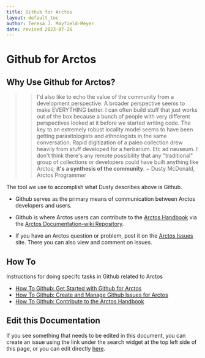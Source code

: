 ```yaml
---
title: Github for Arctos
layout: default_toc
author: Teresa J. Mayfield-Meyer
date: revised 2023-07-26
---
```


# Github for Arctos

## Why Use Github for Arctos?

>>I'd also like to echo the value of the community from a development perspective. A broader perspective seems to make EVERYTHING better. I can often build stuff that just works out of the box because a bunch of people with very different perspectives looked at it before we started writing code. The key to an extremely robust locality model seems to have been getting parasitologists and ethnologists in the same conversation. Rapid digitization of a paleo collection drew heavily from stuff developed for a herbarium. Etc ad nauseum. I don't think there's any remote possibility that any "traditional" group of collections or developers could have built anything like Arctos; **it's a synthesis of the community**. ~ Dusty McDonald, Arctos Programmer

The tool we use to accomplish what Dusty describes above is Github.

* Github serves as the primary means of communication between Arctos developers and users.

* Github is where Arctos users can contribute to the [Arctos Handbook](http://handbook.arctosdb.org/) via the [Arctos Documentation-wiki Repository](https://arctosdb.Github.io/documentation-wiki/). 

* If you have an Arctos question or problem, post it on the [Arctos Issues](https://Github.com/ArctosDB/arctos/issues) site. There you can also view and comment on issues.

## How To
Instructions for doing specifc tasks in Github related to Arctos

* [How To Github: Get Started with Github for Arctos](https://handbook.arctosdb.org/how_to/How-to-Use-Github-for-Arctos.html)
* [How To Github: Create and Manage Github Issues for Arctos](https://handbook.arctosdb.org/how_to/How-to-Use-Issues-in-Arctos.html)
* [How To Github: Contribute to the Arctos Handbook](How-to-Get-the-Most-from-Arctos-Github-Editing.html)

## Edit this Documentation

If you see something that needs to be edited in this document, you can create an issue using the link under the search widget at the top left side of this page, or you can edit directly [here](https://Github.com/ArctosDB/documentation-wiki/edit/gh-pages/_documentation/github.markdown).
